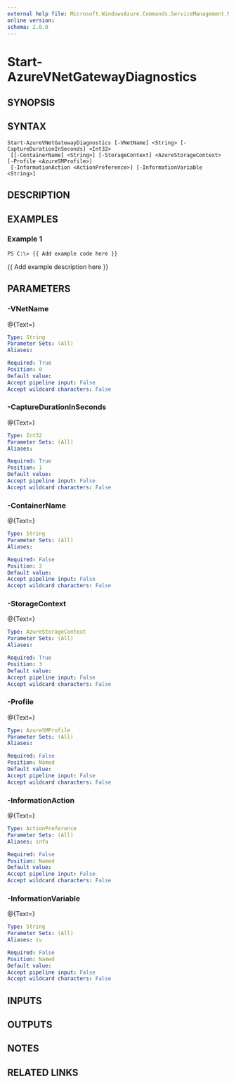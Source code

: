 ```yaml
---
external help file: Microsoft.WindowsAzure.Commands.ServiceManagement.Network.dll-Help.xml
online version: 
schema: 2.0.0
---
```


# Start-AzureVNetGatewayDiagnostics
## SYNOPSIS

## SYNTAX

```
Start-AzureVNetGatewayDiagnostics [-VNetName] <String> [-CaptureDurationInSeconds] <Int32>
 [[-ContainerName] <String>] [-StorageContext] <AzureStorageContext> [-Profile <AzureSMProfile>]
 [-InformationAction <ActionPreference>] [-InformationVariable <String>]
```

## DESCRIPTION

## EXAMPLES

### Example 1
```
PS C:\> {{ Add example code here }}
```

{{ Add example description here }}

## PARAMETERS

### -VNetName
@{Text=}

```yaml
Type: String
Parameter Sets: (All)
Aliases: 

Required: True
Position: 0
Default value: 
Accept pipeline input: False
Accept wildcard characters: False
```

### -CaptureDurationInSeconds
@{Text=}

```yaml
Type: Int32
Parameter Sets: (All)
Aliases: 

Required: True
Position: 1
Default value: 
Accept pipeline input: False
Accept wildcard characters: False
```

### -ContainerName
@{Text=}

```yaml
Type: String
Parameter Sets: (All)
Aliases: 

Required: False
Position: 2
Default value: 
Accept pipeline input: False
Accept wildcard characters: False
```

### -StorageContext
@{Text=}

```yaml
Type: AzureStorageContext
Parameter Sets: (All)
Aliases: 

Required: True
Position: 3
Default value: 
Accept pipeline input: False
Accept wildcard characters: False
```

### -Profile
@{Text=}

```yaml
Type: AzureSMProfile
Parameter Sets: (All)
Aliases: 

Required: False
Position: Named
Default value: 
Accept pipeline input: False
Accept wildcard characters: False
```

### -InformationAction
@{Text=}

```yaml
Type: ActionPreference
Parameter Sets: (All)
Aliases: infa

Required: False
Position: Named
Default value: 
Accept pipeline input: False
Accept wildcard characters: False
```

### -InformationVariable
@{Text=}

```yaml
Type: String
Parameter Sets: (All)
Aliases: iv

Required: False
Position: Named
Default value: 
Accept pipeline input: False
Accept wildcard characters: False
```

## INPUTS

## OUTPUTS

## NOTES

## RELATED LINKS

